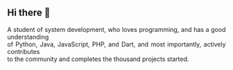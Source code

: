 ## Hi there 👋
<p align="justify">A student of system development, who loves programming, and has a good understanding<br>
of Python, Java, JavaScript, PHP, and Dart, and most importantly, actively contributes<br>
to the community and completes the thousand projects started.</p>
